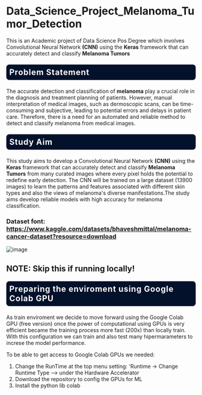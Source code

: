 # Data_Science_Project_Melanoma_Tumor_Detection

This is an Academic project of Data Science Pos Degree which involves Convolutional Neural Network **(CNN)** using the **Keras** framework that can accurately detect and classify **Melanoma Tumors**

<div style="color:white;display:fill;border-radius:8px;
            background-color:#03112A;font-size:150%;
            letter-spacing:1.0px;background-image: url(https://i.imgur.com/GVd0La1.png)">
    <p style="padding: 8px;color:white;"><b><b><span style='color:#e61227'></span></b> Problem Statement</b></p>
</div>

The accurate detection and classification of **melanoma** play a crucial role in the diagnosis and treatment planning of patients. However, manual interpretation of medical images, such as dermoscopic scans, can be time-consuming and subjective, leading to potential errors and delays in patient care. Therefore, there is a need for an automated and reliable method to detect and classify melanoma from medical images.

<div style="color:white;display:fill;border-radius:8px;
            background-color:#03112A;font-size:150%;
            letter-spacing:1.0px;background-image: url(https://i.imgur.com/GVd0La1.png)">
    <p style="padding: 8px;color:white;"><b><b><span style='color:#e61227'></span></b> Study Aim</b></p>
</div>

This study aims to develop a Convolutional Neural Network **(CNN)** using the **Keras** framework that can accurately detect and classify **Melanoma Tumors** from many curated images where every pixel holds the potential to redefine early detection. The CNN will be trained on a large dataset (13900 images) to learn the patterns and features associated with different skin types and also the views of melanoma's diverse manifestations.The study aims develop reliable models with high accuracy for melanoma classification.

### Dataset font: https://www.kaggle.com/datasets/bhaveshmittal/melanoma-cancer-dataset?resource=download

![image](https://github.com/user-attachments/assets/1c2e1d60-6c96-43c3-8c0f-7e34ec843847)




<h2> NOTE: Skip this if running locally! </h2>

<div style="color:white;display:fill;border-radius:8px;
            background-color:#03112A;font-size:150%;
            letter-spacing:1.0px;background-image: url(https://i.imgur.com/GVd0La1.png)">
    <p style="padding: 8px;color:white;"><b><b><span style='color:#e61227'></span></b> Preparing the enviroment using Google Colab GPU</b></p>
</div>

As train enviroment we decide to move forward using the Google Colab GPU (free version) once the power of computational using GPUs is very efficient became the training process more fast (200x) than locally train. With this configuration we can train and also test many hipermarameters to increse the model performance.

To be able to get access to Google Colab GPUs we needed:

1. Change the RunTime at the top menu setting: 'Runtime -> Change Runtime Type --> under the Hardware Accelerator
2. Download the repository to config the GPUs for ML
3. Install the python lib colab


